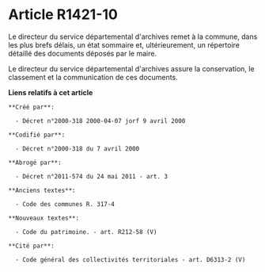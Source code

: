 # Article R1421-10

Le directeur du service départemental d'archives remet à la commune, dans les plus brefs délais, un état sommaire et,
ultérieurement, un répertoire détaillé des documents déposés par le maire.

Le directeur du service départemental d'archives assure la conservation, le classement et la communication de ces documents.

**Liens relatifs à cet article**

	**Créé par**:

	  - Décret n°2000-318 2000-04-07 jorf 9 avril 2000

	**Codifié par**:

	  - Décret n°2000-318 du 7 avril 2000

	**Abrogé par**:

	  - Décret n°2011-574 du 24 mai 2011 - art. 3

	**Anciens textes**:

	  - Code des communes R. 317-4

	**Nouveaux textes**:

	  - Code du patrimoine. - art. R212-58 (V)

	**Cité par**:

	  - Code général des collectivités territoriales - art. D6313-2 (V)
